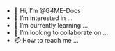 - 👋 Hi, I’m @G4ME-Docs
- 👀 I’m interested in ...
- 🌱 I’m currently learning ...
- 💞️ I’m looking to collaborate on ...
- 📫 How to reach me ...

<!---
G4ME-Docs/G4ME-Docs is a ✨ special ✨ repository because its `README.md` (this file) appears on your GitHub profile.
You can click the Preview link to take a look at your changes.
--->
